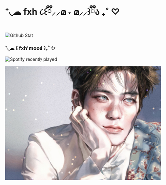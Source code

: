 # ‎⁺◟☁︎ fxh ૮꒰ྀི⸝⸝മ ˕ മ⸝⸝꒱ྀིა ₊˚ ♡

![Github Stat](https://github-profile-summary-cards.vercel.app/api/cards/profile-details?username=fxhPhxrxchxyx&theme=dracula)

### ⁺◟☁︎ ꒰ fxh'mood ꒱₊˚ ✨

![Spotify recently played](https://spotify-recently-played-readme.vercel.app/api?user=5qu5rr00mkafcj23poq55q1zw&width=500&count=5)

![😻](./pic/orangecat.jpg)
